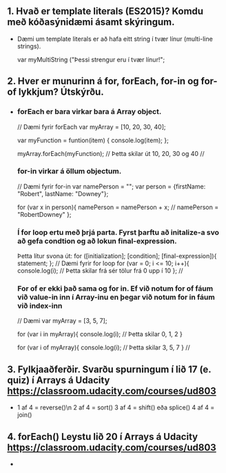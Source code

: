 ## 1. Hvað er template literals (ES2015)? Komdu með kóðasýnidæmi ásamt skýringum.
  - Dæmi um template literals er að hafa eitt string í tvær línur (multi-line strings).
    
    var myMultiString ("Þessi strengur eru 
      í tvær línur!";

## 2. Hver er munurinn á for, forEach, for-in og for-of lykkjum? Útskýrðu. 
  - ### forEach er bara virkar bara á Array object.
    // Dæmi fyrir forEach
    var myArray = [10, 20, 30, 40];
    
    var myFunction = funtion(item) {
      console.log(item);
    };
    
    myArray.forEach(myFunction); // Þetta skilar út 10, 20, 30 og 40
    //
    
    
    ### for-in virkar á öllum objectum.
    // Dæmi fyrir for-in
    var namePerson = "";
    var person = {firstName: "Robert", lastName: "Downey"};
    
    for (var x in person){
      namePerson = namePerson + x; // namePerson = "RobertDowney"
    };
    
    
    ### Í for loop ertu með þrjá parta. Fyrst þarftu að initalize-a svo að gefa condtion og að lokun final-expression.
    Þetta lítur svona út:
    for ([initialization]; [condition]; [final-expression]){
      statement;
    };
    // Dæmi fyrir for loop
    for (var = 0; i <= 10; i++){
      console.log(i); // Þetta skilar frá sér tölur frá 0 upp í 10
    };
    //
    
    
    ### For of er ekki það sama og for in. Ef við notum for of fáum við value-in inn í Array-inu en þegar við notum for in fáum við         index-inn
    // Dæmi
    var myArray = [3, 5, 7];
    
    for (var i in myArray){
      console.log(i); // Þetta skilar 0, 1, 2
    }
    
    for (var i of myArray){
      console.log(i); // Þetta skilar 3, 5, 7
    }
    //
    
## 3. Fylkjaaðferðir. Svarðu spurningum í lið 17 (e. quiz) í Arrays á Udacity https://classroom.udacity.com/courses/ud803 
  - 1 af 4 = reverse()\n
    2 af 4 = sort()
    3 af 4 = shift() eða splice()
    4 af 4 = join()

## 4. forEach() Leystu lið 20 í Arrays á Udacity https://classroom.udacity.com/courses/ud803
  - 
